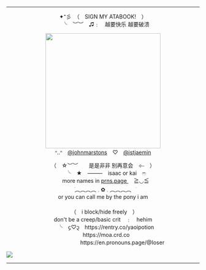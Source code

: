 ***

<p align="center">
  ✦⁺彡　（　SIGN MY ATABOOK!　）<br>　╰　︶︶　♫﹕　越要快乐 越要破溃
</p>

<p align="center">
  <img width="300" height="300" src="https://i.pinimg.com/originals/74/e9/5f/74e95fa7757a7c3c99c3e67675146208.gif"> <br> ᐢ..ᐢ　<a href="https://github.com/johnmarstons" target="_blank">@johnmarstons</a>　♡　<a href="https://github.com/istjaemin" target="_blank">@istjaemin</a>
</p>

<p align="center">
（　☆︶︶　　是是非非 别再意会　⟡⎯　）<br>　╰　★　⸻　isaac or kai　ෆ<br>　more names in <u> prns.page </u>　≧◡≦　<br> ㅤׂ︵︵︵︵ 𓈒  ✿  𓈒 ︵︵︵︵ㅤׂ <br>or you can call me by the pony i am <br> 　 <br>　（　i block/hide freely　）<br> don't be a creep/basic crit　﹕　hehim <br>　╰　᧔♡᧓　https://rentry.co/yaoipotion <br>ㅤ https://moa.crd.co <br>ㅤ ㅤ ㅤ ㅤ ㅤ  ㅤ https://en.pronouns.page/@Ioser
</p>


![](https://komarev.com/ghpvc/?username=yaoipotion)

***
